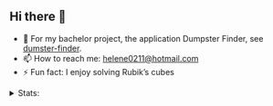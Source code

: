 ## Hi there 👋

- 🔭 For my bachelor project, the application Dumpster Finder, see [dumster-finder](https://github.com/dumpster-finder/dumpster-finder "Dumpster finder").
- 📫 How to reach me: helene0211@hotmail.com
- ⚡ Fun fact: I enjoy solving Rubik’s cubes

<details>
<summary>Stats:</summary>
  
![GitHub stats](https://github-readme-stats.vercel.app/api?username=helenejonson&show_icons=true&theme=tokyonight)

![Top Langs](https://github-readme-stats.vercel.app/api/top-langs/?username=helenejonson&theme=tokyonight)
</details>


<!--
**helenejonson/helenejonson** is a ✨ _special_ ✨ repository because its `README.md` (this file) appears on your GitHub profile.

Here are some ideas to get you started:

- 🔭 I’m currently working on ...
- 🌱 I’m currently learning ...
- 👯 I’m looking to collaborate on ...
- 🤔 I’m looking for help with ...
- 💬 Ask me about ...
- 📫 How to reach me: ...
- 😄 Pronouns: ...
- ⚡ Fun fact: ...
-->
